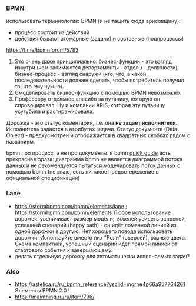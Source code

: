 ### BPMN
использовать терминологию BPMN (и не тащить сюда арисовщину):
- процесс состоит из действий
- действия бывают атомарные (задачи) и составные (подпроцессы)

https://t.me/bpmnforum/5783 
1) Это очень даже принципиально: бизнес-функции - это взгляд изнутри (чем занимаются департаменты - отделы - должности), бизнес-процесс - взгляд снаружи (кто, что, в какой последовательности должен сделать, чтобы потребитель получил то, что ему нужно).
2) Смоделировать бизнес-функцию с помощью BPMN невозможно.
3) Профессору отдельное спасибо за путаницу, которую он спровоцировал. Ну и компании ARIS, которая эту путаницу усугубила и растиражировала.

Дорожка - это статус коментария, т.е. она **не задает исполнителя**. Исполнитель задается в атрибутах задачи. 
Статус документа (Data Object) - предкусмотрен и отображается в квадратных скобках рядом с названием.

bpmn про процесс, а не про документы. в bpmn [quick guide](https://www.bpmnquickguide.com/view-bpmn-quick-guide/) есть прекрасная фраза: диаграмма bpmn не является диаграммой потока данных и не рекомендуется пытаться моделировать поток данных с помощью bpmn (не знаю, есть ли такое предостережение в официальной спецификации)

### Lane
- https://stormbpmn.com/bpmn/elements/lane ; https://stormbpmn.com/bpmn/elements Любое использование дорожек: увеличивает размер модели; тяжелей увидеть основной, успешный сценарий (happy path) - он идёт ломанной линией из одной дорожки в другую.
Нет хорошего повода использовать дорожки. Используйте вместо них "Роли" (оверлей), разные цвета. Схема компактней, успешный сценарий идёт прямой линией от стартового события к завершающему.
- делать отдельную дорожку для автоматически исполняемых задач? 
### Also
- https://astelica.ru/ru_bpmn_reference?ysclid=mgrne4p66a957764261 Элементы BPMN 2.0 !
- https://mainthing.ru/ru/item/796/
